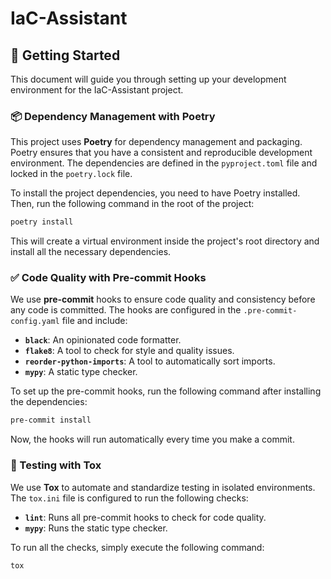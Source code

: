 # IaC-Assistant

## 🚀 Getting Started

This document will guide you through setting up your development environment for the IaC-Assistant project.

### 📦 Dependency Management with Poetry

This project uses **Poetry** for dependency management and packaging. Poetry ensures that you have a consistent and reproducible development environment. The dependencies are defined in the `pyproject.toml` file and locked in the `poetry.lock` file.

To install the project dependencies, you need to have Poetry installed. Then, run the following command in the root of the project:

```bash
poetry install
```

This will create a virtual environment inside the project's root directory and install all the necessary dependencies.

### ✅ Code Quality with Pre-commit Hooks

We use **pre-commit** hooks to ensure code quality and consistency before any code is committed. The hooks are configured in the `.pre-commit-config.yaml` file and include:

  * **`black`**: An opinionated code formatter.
  * **`flake8`**: A tool to check for style and quality issues.
  * **`reorder-python-imports`**: A tool to automatically sort imports.
  * **`mypy`**: A static type checker.

To set up the pre-commit hooks, run the following command after installing the dependencies:

```bash
pre-commit install
```

Now, the hooks will run automatically every time you make a commit.

### 🧪 Testing with Tox

We use **Tox** to automate and standardize testing in isolated environments. The `tox.ini` file is configured to run the following checks:

  * **`lint`**: Runs all pre-commit hooks to check for code quality.
  * **`mypy`**: Runs the static type checker.

To run all the checks, simply execute the following command:

```bash
tox
```
